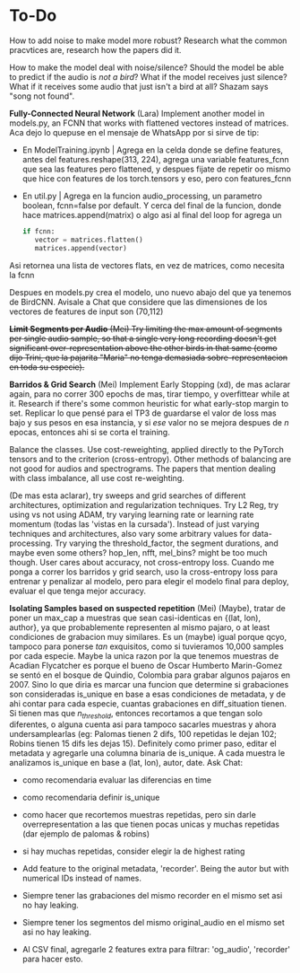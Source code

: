 # To-Do

How to add noise to make model more robust? Research what the common pracvtices are, research how the papers did it.

How to make the model deal with noise/silence? Should the model be able to predict if the audio is *not a bird*? What if the model receives just silence? What if it receives some audio that just isn't a bird at all? Shazam says "song not found".

**Fully-Connected Neural Network** (Lara)
Implement another model in models.py, an FCNN that works with flattened vectores instead of matrices.
Aca dejo lo quepuse en el mensaje de WhatsApp por si sirve de tip:

- En ModelTraining.ipynb | Agrega en la celda donde se define features, antes del features.reshape(313, 224), agrega una variable features_fcnn que sea las features pero flattened, y despues fijate de repetir oo mismo que hice con features de los torch.tensors y eso, pero con features_fcnn

- En util.py | Agrega en la funcion audio_processing, un parametro boolean, fcnn=false por default. Y cerca del final de la funcion, donde hace matrices.append(matrix) o algo asi al final del loop for agrega un

    ```python
    if fcnn:
       vector = matrices.flatten()
       matrices.append(vector)
Asi retornea una lista de vectores flats, en vez de matrices, como necesita la fcnn

Despues en models.py crea el modelo, uno nuevo abajo del que ya tenemos de BirdCNN. Avisale a Chat que considere que las dimensiones de los vectores de features de input son (70,112)

~~**Limit Segments per Audio** (Mei)
Try limiting the max amount of segments per single audio sample, so that a single very long recording doesn't get significant over-representation above the other birds in that same (como dijo Trini, que la pajarita "Maria" no tenga demasiada sobre-representacion en toda su especie).~~

**Barridos & Grid Search** (Mei)
Implement Early Stopping (xd), de mas aclarar again, para no correr 300 epochs de mas, tirar tiempo, y overfittear while at it. Research if there's some common heuristic for what early-stop margin to set. Replicar lo que pensé para el TP3 de guardarse el valor de loss mas bajo y sus pesos en esa instancia, y si *ese* valor no se mejora despues de $n$ epocas, entonces ahi si se corta el training.

Balance the classes. Use cost-reweighting, applied directly to the PyTorch tensors and to the criterion (cross-entropy). Other methods of balancing are not good for audios and spectrograms. The papers that mention dealing with class imbalance, all use cost re-weighting.

(De mas esta aclarar), try sweeps and grid searches of different architectures, optimization and regularization techniques. Try L2 Reg, try using vs not using ADAM, try varying learning rate or learning rate momentum (todas las 'vistas en la cursada'). Instead of just varying techniques and architectures, also vary some arbitrary values for data-processing. Try varying the threshold_factor, the segment durations, and maybe even some others? hop_len, nfft, mel_bins? might be too much though. User cares about accuracy, not cross-entropy loss. Cuando me ponga a correr los barridos y grid search, uso la cross-entropy loss para entrenar y penalizar al modelo, pero para elegir el modelo final para deploy, evaluar el que tenga mejor accuracy.

**Isolating Samples based on suspected repetition** (Mei)
(Maybe), tratar de poner un max_cap a muestras que sean casi-identicas en {(lat, lon), author}, ya que probablemente representen al mismo pajaro, o at least condiciones de grabacion muy similares. Es un (maybe) igual porque qcyo, tampoco para ponerse *tan* exquisitos, como si tuvieramos 10,000 samples por cada especie. Maybe la unica razon por la que tenemos muestras de Acadian Flycatcher es porque el bueno de Oscar Humberto Marin-Gomez se sentó en el bosque de Quindio, Colombia para grabar algunos pajaros en 2007. Sino lo que diria es marcar una funcion que determine si grabaciones son consideradas is_unique en base a esas condiciones de metadata, y de ahi contar para cada especie, cuantas grabaciones en diff_situation tienen. Si tienen mas que $n_{threshold}$, entonces recortamos a que tengan solo diferentes, o alguna cuenta asi para tampoco sacarles muestras y ahora undersamplearlas (eg: Palomas tienen 2 difs, 100 repetidas le dejan 102; Robins tienen 15 difs les dejas 15). Definitely como primer paso, editar el metadata y agregarle una columna binaria de is_unique. A cada muestra le analizamos is_unique en base a (lat, lon), autor, date. Ask Chat:

- como recomendaria evaluar las diferencias en time
- como recomendaria definir is_unique
- como hacer que recortemos muestras repetidas, pero sin darle overrepresentation a las que tienen pocas unicas y muchas repetidas (dar ejemplo de palomas & robins)
- si hay muchas repetidas, consider elegir la de highest rating

- Add feature to the original metadata, 'recorder'. Being the autor but with numerical IDs instead of names.
- Siempre tener las grabaciones del mismo recorder en el mismo set asi no hay leaking.
- Siempre tener los segmentos del mismo original_audio en el mismo set asi no hay leaking.
- Al CSV final, agregarle 2 features extra para filtrar: 'og_audio', 'recorder' para hacer esto.
